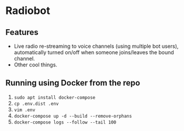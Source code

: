 # Radiobot

## Features

* Live radio re-streaming to voice channels (using multiple bot users), automatically turned on/off when someone joins/leaves the bound channel.
* Other cool things.

## Running using Docker from the repo

1. `sudo apt install docker-compose`
2. `cp .env.dist .env`
3. `vim .env`
4. `docker-compose up -d --build --remove-orphans`
5. `docker-compose logs --follow --tail 100`
